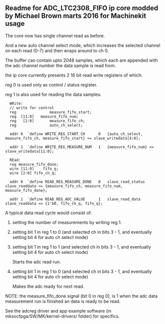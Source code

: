 ## Readme for  ADC_LTC2308_FIFO  ip core modded by Michael Brown marts 2016 for Machinekit usage ##


The core now has single channel read as before.

And a new auto channel select mode, which increases the selected channel on each read (0-7) and then wraps around to ch 0.

The buffer can contain upto 2048 samples, which each are appended with the adc channel number the data sample is read from.

the ip core currently presents 2 16 bit read write registers of which:

reg 0 is used only as control / status register.

reg 1 is also used for reading the data samples.



      WRite:
      // write for control
      reg 				measure_fifo_start;
      reg  [11:0] 	measure_fifo_num;
      reg	[2:0]		measure_fifo_ch;
      reg				auto_ch_select;

      addr 0  `define WRITE_REG_START_CH      0   {auto_ch_select, measure_fifo_ch, measure_fifo_start} <= slave_writedata[4:0];

      addr 1  `define WRITE_REG_MEASURE_NUM   1   {measure_fifo_num} <= slave_writedata[11:0];

      REad:
      reg measure_fifo_done;
      wire [11:0]	 fifo_q;
      wire [2:0] fifo_ch_q;

      addr 0  `define READ_REG_MEASURE_DONE   0   slave_read_status   slave_readdata <= {measure_fifo_ch, measure_fifo_num, measure_fifo_done};

      addr 1  `define READ_REG_ADC_VALUE      1   slave_read_data     slave_readdata <= {1'b0, fifo_ch_q, fifo_q};


A typical data read cycle would consist of:

1. setting the number of measurements by writing reg 1.

2. setting bit 1 in reg 1 to 0 (and selected ch in bits 3 - 1, and eventually setting bit 4 for auto ch select mode)

3. setting bit 1 in reg 1 to 1 (and selected ch in bits 3 - 1, and eventually setting bit 4 for auto ch select mode)

   Starts the adc read run.

4. setting bit 1 in reg 1 to 0 (and selected ch in bits 3 - 1, and eventually setting bit 4 for auto ch select mode)

   Makes the adc ready for next read.


NOTE: the measure_fifo_done signal (bit 0 in reg 0), is 1 when the adc data measurement run is finished an data is ready to be read.

See the adcreg driver and app example software (in mksocfpga/SW/MK/kernel-drivers/  folder) for specifics.